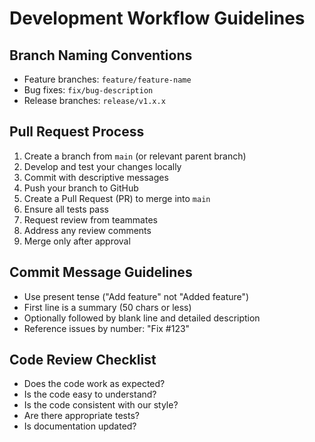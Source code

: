 # Development Workflow Guidelines

## Branch Naming Conventions

- Feature branches: `feature/feature-name`
- Bug fixes: `fix/bug-description`
- Release branches: `release/v1.x.x`

## Pull Request Process

1. Create a branch from `main` (or relevant parent branch)
2. Develop and test your changes locally
3. Commit with descriptive messages
4. Push your branch to GitHub
5. Create a Pull Request (PR) to merge into `main`
6. Ensure all tests pass
7. Request review from teammates
8. Address any review comments
9. Merge only after approval

## Commit Message Guidelines

- Use present tense ("Add feature" not "Added feature")
- First line is a summary (50 chars or less)
- Optionally followed by blank line and detailed description
- Reference issues by number: "Fix #123"

## Code Review Checklist

- Does the code work as expected?
- Is the code easy to understand?
- Is the code consistent with our style?
- Are there appropriate tests?
- Is documentation updated?